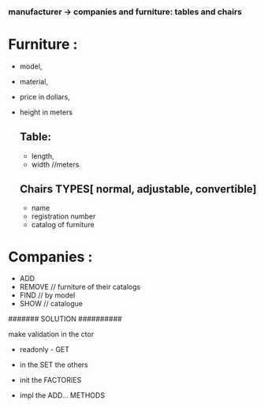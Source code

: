 ### manufacturer -> companies and furniture: tables and chairs

# Furniture : 
- model,
- material,
- price in dollars,
- height in meters

    ## Table:
    - length,
    - width //meters

    ## Chairs TYPES[ normal, adjustable, convertible]
    - name
    - registration number
    - catalog of furniture

# Companies :
- ADD
- REMOVE // furniture of their catalogs
- FIND  // by model
- SHOW // catalogue

####### SOLUTION ##########

make validation in the ctor
- readonly - GET
- in the SET the others

-  init the FACTORIES

- impl the ADD... METHODS
